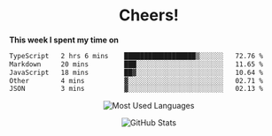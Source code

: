 <h1 align="center">Cheers!</h1>

**This week I spent my time on**
<!--START_SECTION:waka-->

```txt
TypeScript   2 hrs 6 mins    ██████████████████▒░░░░░░   72.76 %
Markdown     20 mins         ███░░░░░░░░░░░░░░░░░░░░░░   11.65 %
JavaScript   18 mins         ██▓░░░░░░░░░░░░░░░░░░░░░░   10.64 %
Other        4 mins          ▓░░░░░░░░░░░░░░░░░░░░░░░░   02.71 %
JSON         3 mins          ▓░░░░░░░░░░░░░░░░░░░░░░░░   02.13 %
```

<!--END_SECTION:waka-->

<p align="center"><img src="https://github-readme-stats.vercel.app/api/top-langs/?username=thnkrn&layout=compact&hide=html&theme=tokyonight" alt="Most Used Languages" /></p>

<p align="center"><img src="https://github-readme-stats.vercel.app/api?username=thnkrn&show_icons=true&count_private=true&theme=tokyonight&show=reviews&hide_rank=false&rank_icon=github" alt="GitHub Stats" /></p>

<!-- <p align="center"><a href="https://wakatime.com"><img src="https://wakatime.com/share/@thnkrn/40092326-d1bd-471b-89da-9a7c63939402.png" /></p>
 -->
